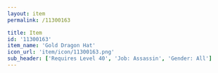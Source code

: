 ```yaml
---
layout: item
permalink: /11300163

title: Item
id: '11300163'
item_name: 'Gold Dragon Hat'
icon_url: 'item/icon/11300163.png'
sub_header: ['Requires Level 40', 'Job: Assassin', 'Gender: All']
---
```

